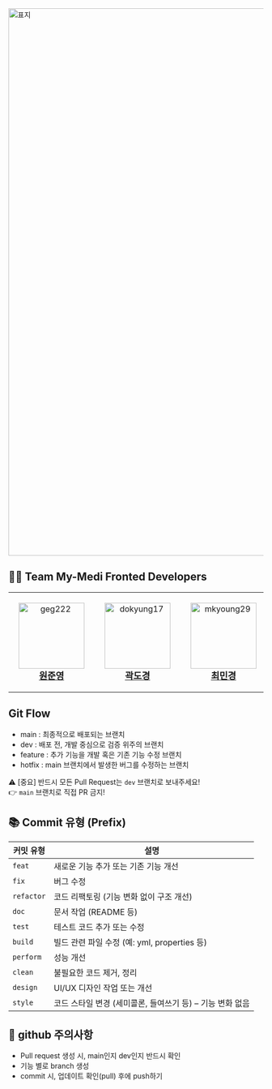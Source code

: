 <img width="1920" height="1080" alt="표지" src="https://github.com/user-attachments/assets/731abe46-19e2-4ef9-94c8-ce985227847c" />

## 🧑‍💻 Team My-Medi Fronted Developers

<table>
  <tr>
    <td align="center" style="padding: 20px;">
      <a href="https://github.com/geg222">
        <img src="https://github.com/geg222.png" width="130px;" alt="geg222"/><br />
        <div style="font-size:18px;"><b>원준영</b></div>
      </a>
    </td>
    <td align="center" style="padding: 20px;">
      <a href="https://github.com/dokyung17">
        <img src="https://github.com/dokyung17.png" width="130px;" alt="dokyung17"/><br />
        <div style="font-size:18px;"><b>곽도경</b></div>
      </a>
    </td>
    <td align="center" style="padding: 20px;">
      <a href="https://github.com/mkyoung29">
        <img src="https://github.com/mkyoung29.png" width="130px;" alt="mkyoung29"/><br />
        <div style="font-size:18px;"><b>최민경</b></div>
      </a>
    </td>
    <td align="center" style="padding: 20px;">
      <a href="https://github.com/Hminkyung">
        <img src="https://github.com/Hminkyung.png" width="130px;" alt="Hminkyung"/><br />
        <div style="font-size:18px;"><b>황민경</b></div>
      </a>
    </td>
  </tr>
</table>

## Git Flow
- main : 최종적으로 배포되는 브랜치
- dev : 배포 전, 개발 중심으로 검증 위주의 브랜치
- feature : 추가 기능을 개발 혹은 기존 기능 수정 브랜치
- hotfix : main 브랜치에서 발생한 버그를 수정하는 브랜치

⚠️ [중요] 반드시 모든 Pull Request는 `dev` 브랜치로 보내주세요!<br>
👉 `main` 브랜치로 직접 PR 금지!

## 📚 Commit 유형 (Prefix)

| 커밋 유형 | 설명 |
|-----------|------|
| `feat` | 새로운 기능 추가 또는 기존 기능 개선 |
| `fix` | 버그 수정 |
| `refactor` | 코드 리팩토링 (기능 변화 없이 구조 개선) |
| `doc` | 문서 작업 (README 등) |
| `test` | 테스트 코드 추가 또는 수정 |
| `build` | 빌드 관련 파일 수정 (예: yml, properties 등) |
| `perform` | 성능 개선 |
| `clean` | 불필요한 코드 제거, 정리 |
| `design` | UI/UX 디자인 작업 또는 개선 |
| `style` | 코드 스타일 변경 (세미콜론, 들여쓰기 등) – 기능 변화 없음 |

## 🚨 github 주의사항
- Pull request 생성 시, main인지 dev인지 반드시 확인
- 기능 별로 branch 생성
- commit 시, 업데이트 확인(pull) 후에 push하기

